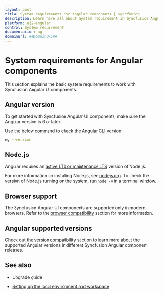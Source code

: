 ```yaml
---
layout: post
title: System requirements for Angular components | Syncfusion
description: Learn here all about System requirement in Syncfusion Angular System requirement md component of Syncfusion Essential JS 2 and more.
platform: ej2-angular
control: System requirement 
documentation: ug
domainurl: ##DomainURL##
---
```


# System requirements for Angular components 

This section explains the basic system requirements to work with Syncfusion Angular UI components.

## Angular version

To get started with Syncfusion Angular UI components, make sure the Angular version is 6 or later.

Use the below command to check the Angular CLI version.

```bash
ng --version
```

## Node.js

Angular requires an [active LTS or maintenance LTS](https://nodejs.org/about/releases) version of Node.js.

For more information on installing Node.js, see [nodejs.org](https://nodejs.org/en/). To check the version of Node.js running on the system, run `node -v` in a terminal window.

## Browser support

The Syncfusion Angular UI components are supported only in modern browsers. Refer to the [browser compatibility](./browser/) section for more information.

## Angular supported versions

Check out the [version compatibility](https://ej2.syncfusion.com/angular/documentation/upgrade/version-compatibility/) section to learn more about the supported Angular versions in different Syncfusion Angular component releases.

## See also

* [Upgrade guide](https://ej2.syncfusion.com/angular/documentation/upgrade/upgrading-syncfusion/)

* [Setting up the local environment and workspace](https://angular.io/guide/setup-local#setting-up-the-local-environment-and-workspace)